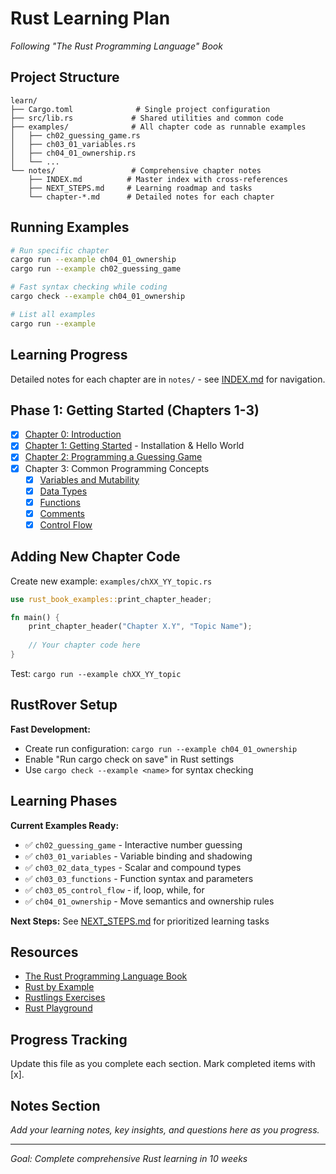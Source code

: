 # Rust Learning Plan
*Following "The Rust Programming Language" Book*

## Project Structure

```
learn/
├── Cargo.toml              # Single project configuration
├── src/lib.rs             # Shared utilities and common code
├── examples/              # All chapter code as runnable examples
│   ├── ch02_guessing_game.rs
│   ├── ch03_01_variables.rs
│   ├── ch04_01_ownership.rs
│   └── ...
└── notes/                 # Comprehensive chapter notes
    ├── INDEX.md          # Master index with cross-references
    ├── NEXT_STEPS.md     # Learning roadmap and tasks
    └── chapter-*.md      # Detailed notes for each chapter
```

## Running Examples

```bash
# Run specific chapter
cargo run --example ch04_01_ownership
cargo run --example ch02_guessing_game

# Fast syntax checking while coding
cargo check --example ch04_01_ownership

# List all examples
cargo run --example
```

## Learning Progress

Detailed notes for each chapter are in `notes/` - see [INDEX.md](notes/INDEX.md) for navigation.

## Phase 1: Getting Started (Chapters 1-3)
- [x] [Chapter 0: Introduction](notes/chapter-00.md)
- [x] [Chapter 1: Getting Started](notes/chapter-01.md) - Installation & Hello World
- [x] [Chapter 2: Programming a Guessing Game](notes/chapter-02.md)
- [x] Chapter 3: Common Programming Concepts
  - [x] [Variables and Mutability](notes/chapter-03-01.md)
  - [x] [Data Types](notes/chapter-03-02.md)
  - [x] [Functions](notes/chapter-03-03.md)
  - [x] [Comments](notes/chapter-03-04.md)
  - [x] [Control Flow](notes/chapter-03-05.md)

## Adding New Chapter Code

Create new example: `examples/chXX_YY_topic.rs`

```rust
use rust_book_examples::print_chapter_header;

fn main() {
    print_chapter_header("Chapter X.Y", "Topic Name");
    
    // Your chapter code here
}
```

Test: `cargo run --example chXX_YY_topic`

## RustRover Setup

**Fast Development:**
- Create run configuration: `cargo run --example ch04_01_ownership`
- Enable "Run cargo check on save" in Rust settings
- Use `cargo check --example <name>` for syntax checking

## Learning Phases

**Current Examples Ready:**
- ✅ `ch02_guessing_game` - Interactive number guessing
- ✅ `ch03_01_variables` - Variable binding and shadowing
- ✅ `ch03_02_data_types` - Scalar and compound types
- ✅ `ch03_03_functions` - Function syntax and parameters
- ✅ `ch03_05_control_flow` - if, loop, while, for
- ✅ `ch04_01_ownership` - Move semantics and ownership rules

**Next Steps:** See [NEXT_STEPS.md](notes/NEXT_STEPS.md) for prioritized learning tasks

## Resources
- [The Rust Programming Language Book](https://doc.rust-lang.org/book/)
- [Rust by Example](https://doc.rust-lang.org/rust-by-example/)
- [Rustlings Exercises](https://github.com/rust-lang/rustlings)
- [Rust Playground](https://play.rust-lang.org/)

## Progress Tracking
Update this file as you complete each section. Mark completed items with [x].

## Notes Section
*Add your learning notes, key insights, and questions here as you progress.*

---
*Goal: Complete comprehensive Rust learning in 10 weeks*